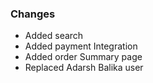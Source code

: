 ### Changes

* Added search
* Added payment Integration
* Added order Summary page
* Replaced Adarsh Balika user